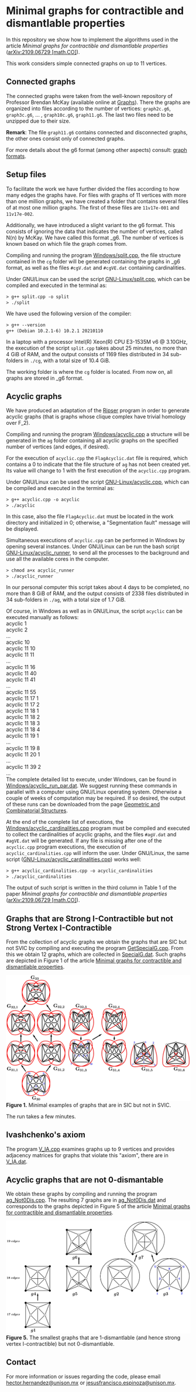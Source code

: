 # Minimal graphs for contractible and dismantlable properties
In this repository we show how to implement the algorithms used in the article *Minimal graphs for contractible and dismantlable properties*
 ([arXiv:2109.06729 [math.CO]](https://arxiv.org/abs/2109.06729)).

This work considers simple connected graphs on up to 11 vertices.

## Connected graphs
The connected graphs were taken from the well-known repository of Professor Brendan McKay (available online at [Graphs](https://users.cecs.anu.edu.au/~bdm/data/graphs.html)). There the graphs are organized into files according to the number of vertices: `graph2c.g6`, `graph3c.g6`, ... , `graph10c.g6`, `graph11.g6`. The last two files need to be unzipped due to their size.

**Remark**: The file `graph11.g6` contains connected and disconnected graphs, the other ones consist only of connected graphs.

For more details about the g6 format (among other aspects) consult: [graph formats](https://users.cecs.anu.edu.au/~bdm/data/formats.html).

## Setup files 
To facilitate the work we have further divided the files according to how many edges the graphs have. For files with graphs of 11 vertices with more than one million graphs, we have created a folder that contains several files of at most one million graphs. The first of these files are
`11v17e-001` and `11v17e-002`.

Additionally, we have introduced a slight variant to the g6 format. This consists of ignoring the data that indicates the number of vertices, called N(n) by McKay. We have called this format \_g6. The number of vertices is known based on which file the graph comes from.

Compiling and running the program [Windows/split.cpp](./Windows/split.cpp), the file structure contained in the `cg` folder will be generated containing the graphs in \_g6 format, as well as the files `#cgV.dat` and `#cgVE.dat` containing cardinalities.

Under GNU/Linux can be used the script [GNU-Linux/split.cpp](./GNU-Linux/split.cpp), which can be compiled and executed in the terminal as:
```
> g++ split.cpp -o split
> ./split
```
We have used the following version of the compiler:
```
> g++ --version
g++ (Debian 10.2.1-6) 10.2.1 20210110
```
In a laptop with a processor Intel(R) Xeon(R) CPU E3-1535M v6 @ 3.10GHz, the execution of the script `split.cpp` takes about 25 minutes, no more than 4 GiB of RAM, and the output consists of 1169 files distributed in 34 sub-folders in `./cg`, with a total size of 10.4 GiB.

The working folder is where the `cg` folder is located. From now on, all graphs are stored in \_g6 format.

## Acyclic graphs
We have produced an adaptation of the [Ripser](https://github.com/Ripser/ripser) program in order to generate acyclic graphs (that is graphs whose clique complex have trivial homology over F_2).

Compiling and running the program [Windows/acyclic.cpp](./Windows/acyclic.cpp) a structure will be generated in the `ag` folder containing all acyclic graphs on the specified number of vertices (and edges, if desired).

For the execution of `acyclic.cpp` the `FlagAcyclic.dat` file is required, which contains a 0 to indicate that the file structure of `ag` has not been created yet. Its value will change to 1 with the first execution of the `acyclic.cpp` program.

Under GNU/Linux can be used the script [GNU-Linux/acyclic.cpp](./GNU-Linux/acyclic.cpp), which can be compiled and executed in the terminal as:
```
> g++ acyclic.cpp -o acyclic
> ./acyclic
```
In this case, also the file `FlagAcyclic.dat` must be located in the work directory and initialized in 0; otherwise, a "Segmentation fault" message will be displayed.

Simultaneous executions of `acyclic.cpp` can be performed in Windows by opening several instances. Under GNU/Linux can be run the bash script [GNU-Linux/acyclic_runner](./GNU-Linux/acyclic_runner), to send all the processes to the background and use all the available cores in the computer. 
```
> chmod a+x acyclic_runner
> ./acyclic_runner
```
In our personal computer this script takes about 4 days to be completed, no more than 8 GiB of RAM, and the output consists of 2338 files distributed in 34 sub-folders in `./ag`, with a total size of 1.7 GiB.

Of course, in Windows as well as in GNU/Linux, the script `acyclic` can be executed manually as follows:<br />
acyclic 1<br />
acyclic 2<br />
... <br />
acyclic 10<br />
acyclic 11 10<br />
acyclic 11 11<br />
...<br />
acyclic 11 16<br />
acyclic 11 40<br />
acyclic 11 41<br />
...<br />
acyclic 11 55<br />
acyclic 11 17 1<br />
acyclic 11 17 2<br />
acyclic 11 18 1<br />
acyclic 11 18 2<br />
acyclic 11 18 3<br />
acyclic 11 18 4<br />
acyclic 11 19 1<br />
...<br />
acyclic 11 19 8<br />
acyclic 11 20 1<br />
...<br />
acyclic 11 39 2<br />
...<br />
The complete detailed list to execute, under Windows, can be found in [Windows/acyclic_run_par.dat](./Windows/acyclic_run_par.dat). We suggest running these commands in parallel with a computer using GNU/Linux operating system. Otherwise a couple of weeks of computation may be required. If so desired, the output of these runs can be downloaded from the page [Geometric and Combinatorial Structures](http://gcs.mat.uson.mx/index.php/8-research/4-acyclic-graphs).

At the end of the complete list of executions, the [Windows/acyclic_cardinalities.cpp](./Windows/acyclic_cardinalities.cpp) program must be compiled and executed to collect the cardinalities of acyclic graphs, and the files `#agV.dat` and `#agVE.dat` will be generated. If any file is missing after one of the `acyclic.cpp` program executions, the execution of `acyclic_cardinalities.cpp` will inform the user. Under GNU/Linux, the same script ([GNU-Linux/acyclic_cardinalities.cpp](./GNU-Linux/acyclic_cardinalities.cpp)) works well:
```
> g++ acyclic_cardinalities.cpp -o acyclic_cardinalities
> ./acyclic_cardinalities
```
The output of such script is written in the third column in Table 1 of the paper *Minimal graphs for contractible and dismantlable properties*
 ([arXiv:2109.06729 [math.CO]](https://arxiv.org/abs/2109.06729)).
 
## Graphs that are Strong I-Contractible but not Strong Vertex I-Contractible

From the collection of acyclic graphs we obtain the graphs that are SIC but not SVIC by compiling and executing the program [GetSpecialG.cpp](GetSpecialG.cpp). From this we obtain 12 graphs, which are collected in [SpecialG.dat](SpecialG.dat). Such graphs are depicted in Figure 1 of the article [Minimal graphs for contractible and dismantlable properties](https://arxiv.org/abs/2109.06729).

![Figure 1.](./images/Fig-1.PNG "Figure 1.")
**Figure 1.** Minimal examples of graphs that are in SIC but not in SVIC.

The run takes a few minutes. 

## Ivashchenko's axiom
The program [V_IA.cpp](V_IA.cpp) examines graphs up to 9 vertices and provides adjacency matrices for graphs that violate this "axiom", there are in [V_IA.dat](V_IA.dat).

## Acyclic graphs that are not 0-dismantable
We obtain these graphs by compiling and running the program [ag_Not0Dis.cpp](ag_Not0Dis.cpp).  The resulting 7 graphs are in [ag_Not0Dis.dat](ag_Not0Dis.dat) and corresponds to the graphs depicted in Figure 5 of the article [Minimal graphs for contractible and dismantlable properties](https://arxiv.org/abs/2109.06729).

![Figure 5.](./images/Fig-5.PNG "Figure 5.")
**Figure 5.** The smallest graphs that are 1-dismantlable (and hence strong vertex I-contractible) but not 0-dismantlable.

## Contact
For more information or issues regarding the code, please email hector.hernandez@unison.mx or jesusfrancisco.espinoza@unison.mx.
